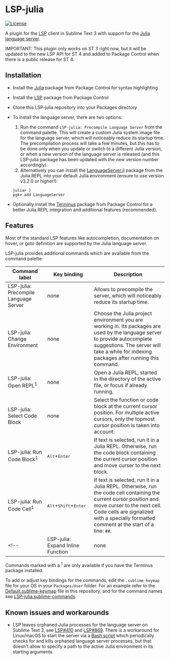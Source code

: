 # LSP-julia

[![License](https://img.shields.io/github/license/sublimelsp/LSP-julia)](https://github.com/sublimelsp/LSP-julia/blob/master/LICENSE)

A plugin for the [LSP](https://packagecontrol.io/packages/LSP) client in Sublime Text 3 with support for the [Julia language server](https://github.com/julia-vscode/LanguageServer.jl).

IMPORTANT: This plugin only works on ST 3 right now, but it will be updated to the new LSP API for ST 4 and added to Package Control when there is a public release for ST 4.

## Installation

* Install the [Julia](https://packagecontrol.io/packages/Julia) package from Package Control for syntax highlighting
* Install the [LSP](https://packagecontrol.io/packages/LSP) package from Package Control
* Clone this LSP-julia repository into your Packages directory
* To install the language server, there are two options:
  1. Run the command `LSP-julia: Precompile Language Server` from the command palette.
     This will create a custom Julia system image file for the language server, which will noticeably reduce its startup time.
     The precompilation process will take a few minutes, but this has to be done only when you update or switch to a different Julia version, or when a new version of the language server is released (and this LSP-julia package has been updated with the new version number accordingly).
  2. Alternatively you can install the [LanguageServer.jl](https://github.com/julia-vscode/LanguageServer.jl) package from the Julia REPL into your default Julia environment (ensure to use version v3.2.0 or higher!):

    ```
    julia> ]
    pgk> add LanguageServer
    ```

* Optionally install the [Terminus](https://packagecontrol.io/packages/Terminus) package from Package Control for a better Julia REPL integration and additional features (recommended).

## Features

Most of the standard LSP features like autocompletion, documentation on hover, or goto definition are supported by the Julia language server.

LSP-julia provides additional commands which are available from the command palette:

| Command label | Key binding | Description |
| ------------- | ----------- | ----------- |
| LSP-julia: Precompile Language Server | none | Allows to precompile the server, which will noticeably reduce its startup time. |
| LSP-julia: Change Environment | none | Choose the Julia project environment you are working in. Its packages are used by the language server to provide autocomplete suggestions. The server will take a while for indexing packages after running this command. |
| LSP-julia: Open REPL<sup>1</sup> | none | Open a Julia REPL, started in the directory of the active file, or focus if already running. |
| LSP-julia: Select Code Block | none | Select the function or code block at the current cursor position. For multiple active cursors, only the topmost cursor position is taken into account. |
| LSP-julia: Run Code Block<sup>1</sup> | <kbd>Alt</kbd>+<kbd>Enter</kbd> | If text is selected, run it in a Julia REPL. Otherwise, run the code block containing the current cursor position and move curser to the next block. |
| LSP-julia: Run Code Cell<sup>1</sup> | <kbd>Alt</kbd>+<kbd>Shift</kbd>+<kbd>Enter</kbd> | If text is selected, run it in a Julia REPL. Otherwise, run the code cell containing the current cursor position and move curser to the next cell. Code cells are signalized with a specially formatted comment at the start of a line: `##`. |
<!-- | LSP-julia: Expand Inline Function | none | Replace an inline (assignment form) function with the traditional function declaration syntax. Might crash the server if not run with the curser located inside an inline function. | -->

Commands marked with a <sup>1</sup> are only available if you have the Terminus package installed.

To add or adjust key bindings for the commands, edit the `.sublime-keymap` file for your OS in your `Packages/User` folder.
For an example refer to the [Default.sublime-keymap](Default.sublime-keymap) file in this repository, and for the command names see [LSP-julia.sublime-commands](LSP-julia.sublime-commands).

## Known issues and workarounds

* LSP leaves orphaned Julia processes for the language server on Sublime Text 3, see [LSP#410](https://github.com/sublimelsp/LSP/issues/410) and [LSP#869](https://github.com/sublimelsp/LSP/issues/869).
  There is a workaround for Linux/macOS to start the server via a [Bash script](https://github.com/julia-vscode/LanguageServer.jl/blob/master/contrib/languageserver.sh) which periodically checks for and kills orphaned language server processes, but that doesn't allow to specify a path to the active Julia environment in its starting arguments.
